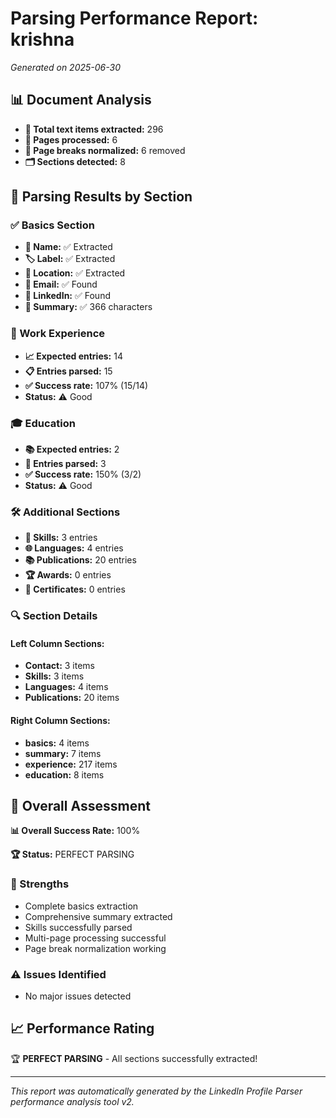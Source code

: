 # Parsing Performance Report: krishna

*Generated on 2025-06-30*

## 📊 Document Analysis
- **📄 Total text items extracted:** 296
- **📑 Pages processed:** 6
- **🔄 Page breaks normalized:** 6 removed
- **🗂️ Sections detected:** 8

## 🎯 Parsing Results by Section

### ✅ Basics Section
- **👤 Name:** ✅ Extracted
- **🏷️ Label:** ✅ Extracted
- **📍 Location:** ✅ Extracted
- **📧 Email:** ✅ Found
- **🔗 LinkedIn:** ✅ Found
- **📝 Summary:** ✅ 366 characters

### 💼 Work Experience
- **📈 Expected entries:** 14
- **📋 Entries parsed:** 15
- **✅ Success rate:** 107% (15/14)
- **Status:** ⚠️ Good

### 🎓 Education
- **📚 Expected entries:** 2
- **🏫 Entries parsed:** 3
- **✅ Success rate:** 150% (3/2)
- **Status:** ⚠️ Good

### 🛠️ Additional Sections
- **🔧 Skills:** 3 entries
- **🌐 Languages:** 4 entries
- **📚 Publications:** 20 entries
- **🏆 Awards:** 0 entries
- **📜 Certificates:** 0 entries

### 🔍 Section Details
#### Left Column Sections:
- **Contact:** 3 items
- **Skills:** 3 items
- **Languages:** 4 items
- **Publications:** 20 items

#### Right Column Sections:
- **basics:** 4 items
- **summary:** 7 items
- **experience:** 217 items
- **education:** 8 items

## 🎯 Overall Assessment

**📊 Overall Success Rate:** 100%

**🏆 Status:** PERFECT PARSING

### 💪 Strengths
- Complete basics extraction
- Comprehensive summary extracted
- Skills successfully parsed
- Multi-page processing successful
- Page break normalization working

### ⚠️ Issues Identified
- No major issues detected

## 📈 Performance Rating

🏆 **PERFECT PARSING** - All sections successfully extracted!

---
*This report was automatically generated by the LinkedIn Profile Parser performance analysis tool v2.*
